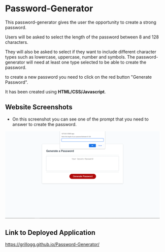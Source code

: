 # Password-Generator
This password-generator gives the user the opportunity to create a strong password.
 
Users will be asked to select the length of the password between 8 and 128 characters.
 
They will also be asked to select if they want to include different character types such as lowercase, uppercase, number and symbols. The password-generator will need at least one type selected to be able to create the password.
 
to create a new password you need to click on the red button "Generate Password".
 
It has been created using **HTML/CSS/Javascript**.


## Website Screenshots

- On this screenshot you can see one of the prompt that you need to answer to create the password.

![Home Page](/img/home-page-password-generator.png)


## Link to Deployed Application

https://grillogg.github.io/Password-Generator/

